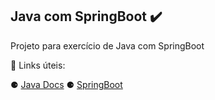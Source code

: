 ## Java com SpringBoot ✔️

Projeto para exercício de Java com SpringBoot

🔗 Links úteis:

⚈ [Java Docs](https://docs.oracle.com/en/java/)
⚈ [SpringBoot](https://docs.spring.io/spring-boot/docs/current/reference/htmlsingle/)
